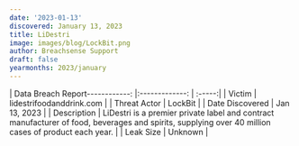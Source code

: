 ```yaml
---
date: '2023-01-13'
discovered: January 13, 2023
title: LiDestri
image: images/blog/LockBit.png
author: Breachsense Support
draft: false
yearmonths: 2023/january
---
```


| Data Breach Report------------:     |:-------------:    | :-----:|
| Victim      | lidestrifoodanddrink.com      | 
| Threat Actor      | LockBit      | 
| Date Discovered      | Jan 13, 2023      | 
| Description      | LiDestri is a premier private label and contract manufacturer of food, beverages and spirits, supplying over 40 million cases of product each year.      | 
| Leak Size      | Unknown      | 

